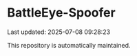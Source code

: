 # BattleEye-Spoofer

Last updated: 2025-07-08 09:28:23

This repository is automatically maintained.
